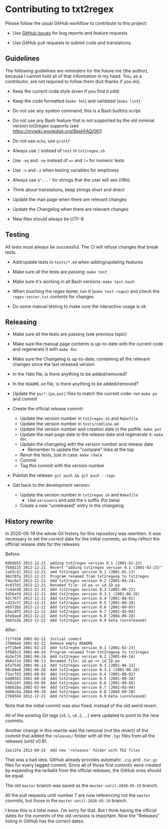 # Contributing to txt2regex

Please follow the usual GitHub workflow to contribute to this project:

- Use [GitHub issues](https://github.com/aureliojargas/txt2regex/issues) for bug reports and feature requests.

- Use GitHub pull requests to submit code and translations.

## Guidelines

The following guidelines are reminders for the future me (the author), because I cannot hold all of that information in my head. You, as a contributor, are not required to follow them (but thanks if you do).

- Keep the current code style (even if you find it odd)

- Keep the code formatted (`make fmt`) and validated (`make lint`)

- Do not use any system command, this is a Bash builtins script

- Do not use any Bash feature that is not supported by the old minimal version txt2regex supports (see https://mywiki.wooledge.org/BashFAQ/061)

- Do not use `echo`, use `printf`

- Always use `[` instead of `test` in `txt2regex.sh`

- Use `-eq` and `-ne` instead of `==` and `!=` for numeric tests

- Use `-n` and `-z` when testing variables for emptiness

- Always use `$"..."` for strings that the user will see (i18n)

- Think about translations, keep strings short and direct

- Update the man page when there are relevant changes

- Update the Changelog when there are relevant changes

- New files should always be UTF-8

## Testing

All tests must always be successful. The CI will refuse changes that break tests.

- Add/update tests in `tests/*.md` when adding/updating features

- Make sure all the tests are passing: `make test`

- Make sure it's working in all Bash versions: `make test-bash`

- When touching the regex tester, run it (`make test-regex`) and check the `regex-tester.txt` contents for changes

- Do some manual testing to make sure the interactive usage is ok

## Releasing

- Make sure all the tests are passing (see previous topic)

- Make sure the manual page contents is up-to-date with the current code and regenerate it with `make doc`

- Make sure the Changelog is up-to-date, containing all the relevant changes since the last released version

- In the `TODO` file, is there anything to be added/removed?

- In the `README.md` file, is there anything to be added/removed?

- Update the `po/*.{po,pot}` files to match the current code: run `make po` and commit

- Create the official release commit:

  - Update the version number in `txt2regex.sh` and `Makefile`
  - Update the version number in `tests/cmdline.md`
  - Update the version number and creation date in the potfile: `make pot`
  - Update the man page date to the release date and regenerate it: `make doc`
  - Update the changelog with the version number and release date
    - Remember to update the "compare" links at the top
  - Rerun the tests, just in case: `make check`
  - Commit
  - Tag this commit with the version number

- Publish the release: `git push && git push --tags`

- Get back to the development version:
  - Update the version number in `txt2regex.sh` and `Makefile`
    - Use `version+1` and add the `b` suffix (for beta)
  - Create a new "unreleased" entry in the changelog

## History rewrite

In 2020-05-19 the whole Git history for this repository was rewritten. It was necessary to set the correct date for the initial commits, so they reflect the official release date for the releases.

Before:

    699db55 2012-12-21  adding txt2regex version 0.1 (2001-02-23)
    fb48115 2012-12-21  Revert "adding txt2regex version 0.1 (2001-02-23)"
    1a45c22 2012-12-21  add txt2regex version 0.1 (2001-02-23)
    961f8fa 2012-12-21  Program renamed from txt2regexp to txt2regex
    f4ac6e7 2012-12-21  Add txt2regex version 0.2 (2001-04-24)
    4c037d1 2012-12-21  Renamed file: id.po => id_ID.po
    7c4de30 2012-12-21  Add txt2regex version 0.3 (2001-06-13)
    5d56afd 2012-12-21  Add txt2regex version 0.3.1 (2001-06-26)
    92c7677 2012-12-21  Add txt2regex version 0.4 (2001-08-02)
    cd23c57 2012-12-21  Add txt2regex version 0.5 (2001-08-28)
    4b572b5 2012-12-21  Add txt2regex version 0.6 (2001-09-05)
    20ac0f5 2012-12-21  Add txt2regex version 0.7 (2002-03-04)
    6fe0ae8 2012-12-21  Add txt2regex version 0.8 (2004-09-28)
    3bbfa3b 2012-12-21  Add txt2regex version 0.9 beta (unreleased)

After:

    f17f458 2001-02-22  Initial commit
    2f066eb 2001-02-22  Remove empty README
    eff18e0 2001-02-23  Add txt2regex version 0.1 (2001-02-23)
    5f685c5 2001-04-24  Program renamed from txt2regexp to txt2regex
    da3e729 2001-04-24  Add txt2regex version 0.2 (2001-04-24)
    db8a71e 2001-06-13  Renamed file: id.po => id_ID.po
    6fa7545 2001-06-13  Add txt2regex version 0.3 (2001-06-13)
    98c60e8 2001-06-26  Add txt2regex version 0.3.1 (2001-06-26)
    f2acfd3 2001-08-02  Add txt2regex version 0.4 (2001-08-02)
    bdd05d1 2001-08-28  Add txt2regex version 0.5 (2001-08-28)
    7e9159f 2001-09-05  Add txt2regex version 0.6 (2001-09-05)
    b8b618a 2002-03-04  Add txt2regex version 0.7 (2002-03-04)
    8d96c9a 2004-09-28  Add txt2regex version 0.8 (2004-09-28)
    2768584 2012-12-21  Add txt2regex version 0.9 beta (unreleased)

Note that the initial commit was also fixed, instead of the old weird revert.

All of the existing Git tags (`v0.1`, `v0.2`, ...) were updated to point to the new commits.

Another change in this rewrite was the removal (not the revert) of the commit that added the `releases/` folder with all the `.tgz` files from all the releases (until v0.8):

    2a113fe 2013-09-22  Add new 'releases' folder with TGZ files

That was a bad idea. GitHub already provides automatic `.zip` and `.tar.gz` files for every tagged commit. Since all of those first commits were created by expanding the tarballs from the official releases, the GitHub ones should be equal.

The old `master` branch was saved as the `master-until-2020-05-19` branch.

All the pull requests until number 7 are now referencing not the `master` commits, but those in the `master-until-2020-05-19` branch.

I know this is a total mess. I'm sorry for that. But I think having the official dates for the commits of the old versions is important. Now the "Releases" listing in GitHub has the correct dates.
